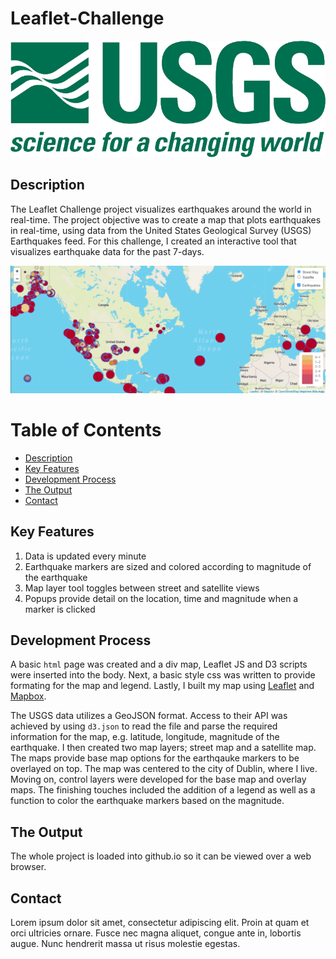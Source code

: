 # Leaflet-Challenge

![](https://github.com/speedracer05/leaflet-challenge/blob/main/Leaflet-Step-1/images/USGS_logo.png)
## Description
The Leaflet Challenge project visualizes earthquakes around the world in real-time. The project objective was to create a map that plots earthquakes in  real-time, using data from the United States Geological Survey (USGS) Earthquakes feed. For this challenge, I created an interactive tool that visualizes earthquake data for the past 7-days.   

![](https://github.com/speedracer05/leaflet-challenge/blob/main/Leaflet-Step-1/images/global_map.png)

# Table of Contents
-   [Description](#description)
-   [Key Features](#key-features)
-   [Development Process](#developement-process)
-   [The Output](#the-ouput)
-   [Contact](#contact)

## Key Features
1. Data is updated every minute
2. Earthquake markers are sized and colored according to magnitude of the earthquake
3. Map layer tool toggles between street and satellite views
4. Popups provide detail on the location, time and magnitude when a marker is clicked

## Development Process
A basic `html` page was created and a div map, Leaflet JS and D3 scripts were inserted into the body. Next, a basic style css was written to provide formating for the map and legend. Lastly, I built my map using [Leaflet](https://leafletjs.com/) and [Mapbox](https://docs.mapbox.com/).  

The USGS data utilizes a GeoJSON format. Access to their API was achieved by using `d3.json` to read the file and parse the required information for the map, e.g. latitude, longitude, magnitude of the earthquake. I then created two map layers; street map and a satellite map. The maps provide base map options for the earthqauke markers to be overlayed on top. The map was centered to the city of Dublin, where I live. Moving on, control layers were developed for the base map and overlay maps. The finishing touches included the addition of a legend as well as a function to color the earthquake markers based on the magnitude.  

## The Output
The whole project is loaded into github.io so it can be viewed over a web browser.

## Contact
Lorem ipsum dolor sit amet, consectetur adipiscing elit. Proin at quam et orci
ultricies ornare. Fusce nec magna aliquet, congue ante in, lobortis augue. Nunc
hendrerit massa ut risus molestie egestas.

